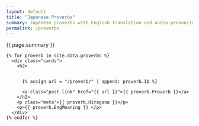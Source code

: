 ```yaml
---
layout: default
title: "Japanese Proverbs"
summary: Japanese proverbs with English translation and audio pronunciation guide.
permalink: /proverbs
---
```

<main class="list">
  <p>{{ page.summary }}</p>
  
<div class="card-grid">
  
    {% for proverb in site.data.proverbs %}
      <div class="cards">
        <h2>

        
          {% assign url = "/proverb/" | append: proverb.ID %}
          
          <a class="post-link" href="{{ url }}">{{ proverb.Proverb }}</a>
        </h2>
        <p class="meta">{{ proverb.Hiragana }}</p>
        <p>{{ proverb.EngMeaning }} </p>
      </div>
    {% endfor %}
    
</div>
</main>

